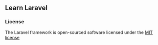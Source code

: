 ## Learn Laravel



### License

The Laravel framework is open-sourced software licensed under the [MIT license](http://opensource.org/licenses/MIT)
